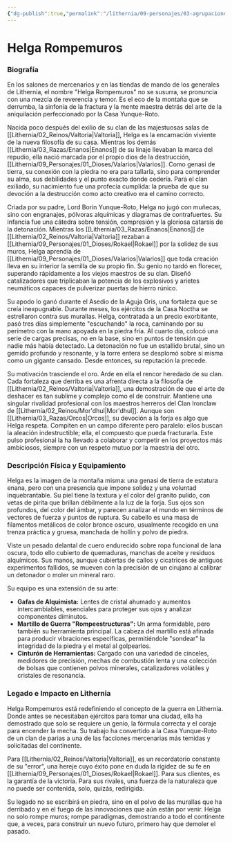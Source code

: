 ```yaml
---
{"dg-publish":true,"permalink":"/lithernia/09-personajes/03-agrupaciones/casa-yunque-roto/helga-rompemuros/","tags":["[lithernia","personajes","Casa Yunque-Roto","Enanos","ingeniera","Valtoria"]}
---
```


# Helga Rompemuros

### Biografía

En los salones de mercenarios y en las tiendas de mando de los generales de Lithernia, el nombre "Helga Rompemuros" no se susurra, se pronuncia con una mezcla de reverencia y temor. Es el eco de la montaña que se derrumba, la sinfonía de la fractura y la mente maestra detrás del arte de la aniquilación perfeccionado por la Casa Yunque-Roto.

Nacida poco después del exilio de su clan de las majestuosas salas de [[Lithernia/02_Reinos/Valtoria\|Valtoria]], Helga es la encarnación viviente de la nueva filosofía de su casa. Mientras los demás [[Lithernia/03_Razas/Enanos\|Enanos]] de su linaje llevaban la marca del repudio, ella nació marcada por el propio dios de la destrucción, [[Lithernia/09_Personajes/01_Dioses/Valarios\|Valarios]]. Como genasi de tierra, su conexión con la piedra no era para tallarla, sino para comprender su alma, sus debilidades y el punto exacto donde cedería. Para el clan exiliado, su nacimiento fue una profecía cumplida: la prueba de que su devoción a la destrucción como acto creativo era el camino correcto.

Criada por su padre, Lord Borin Yunque-Roto, Helga no jugó con muñecas, sino con engranajes, pólvoras alquímicas y diagramas de contrafuertes. Su infancia fue una cátedra sobre tensión, compresión y la gloriosa catarsis de la detonación. Mientras los [[Lithernia/03_Razas/Enanos\|Enanos]] de [[Lithernia/02_Reinos/Valtoria\|Valtoria]] rezaban a [[Lithernia/09_Personajes/01_Dioses/Rokael\|Rokael]] por la solidez de sus muros, Helga aprendía de [[Lithernia/09_Personajes/01_Dioses/Valarios\|Valarios]] que toda creación lleva en su interior la semilla de su propio fin. Su genio no tardó en florecer, superando rápidamente a los viejos maestros de su clan. Diseñó catalizadores que triplicaban la potencia de los explosivos y arietes neumáticos capaces de pulverizar puertas de hierro rúnico.

Su apodo lo ganó durante el Asedio de la Aguja Gris, una fortaleza que se creía inexpugnable. Durante meses, los ejércitos de la Casa Noctha se estrellaron contra sus murallas. Helga, contratada a un precio exorbitante, pasó tres días simplemente "escuchando" la roca, caminando por su perímetro con la mano apoyada en la piedra fría. Al cuarto día, colocó una serie de cargas precisas, no en la base, sino en puntos de tensión que nadie más había detectado. La detonación no fue un estallido brutal, sino un gemido profundo y resonante, y la torre entera se desplomó sobre sí misma como un gigante cansado. Desde entonces, su reputación la precede.

Su motivación trasciende el oro. Arde en ella el rencor heredado de su clan. Cada fortaleza que derriba es una afrenta directa a la filosofía de [[Lithernia/02_Reinos/Valtoria\|Valtoria]], una demostración de que el arte de deshacer es tan sublime y complejo como el de construir. Mantiene una singular rivalidad profesional con los maestros herreros del Clan Ironclaw de [[Lithernia/02_Reinos/Mor'dhul\|Mor'dhul]]. Aunque son [[Lithernia/03_Razas/Orcos\|Orcos]], su devoción a la forja es algo que Helga respeta. Compiten en un campo diferente pero paralelo: ellos buscan la aleación indestructible; ella, el compuesto que pueda fracturarla. Este pulso profesional la ha llevado a colaborar y competir en los proyectos más ambiciosos, siempre con un respeto mutuo por la maestría del otro.

### Descripción Física y Equipamiento

Helga es la imagen de la montaña misma: una genasi de tierra de estatura enana, pero con una presencia que impone solidez y una voluntad inquebrantable. Su piel tiene la textura y el color del granito pulido, con vetas de pirita que brillan débilmente a la luz de la forja. Sus ojos son profundos, del color del ámbar, y parecen analizar el mundo en términos de vectores de fuerza y puntos de ruptura. Su cabello es una masa de filamentos metálicos de color bronce oscuro, usualmente recogido en una trenza práctica y gruesa, manchada de hollín y polvo de piedra.

Viste un pesado delantal de cuero endurecido sobre ropa funcional de lana oscura, todo ello cubierto de quemaduras, manchas de aceite y residuos alquímicos. Sus manos, aunque cubiertas de callos y cicatrices de antiguos experimentos fallidos, se mueven con la precisión de un cirujano al calibrar un detonador o moler un mineral raro.

Su equipo es una extensión de su arte:
*   **Gafas de Alquimista:** Lentes de cristal ahumado y aumentos intercambiables, esenciales para proteger sus ojos y analizar componentes diminutos.
*   **Martillo de Guerra "Rompeestructuras":** Un arma formidable, pero también su herramienta principal. La cabeza del martillo está afinada para producir vibraciones específicas, permitiéndole "sondear" la integridad de la piedra y el metal al golpearlos.
*   **Cinturón de Herramientas:** Cargado con una variedad de cinceles, medidores de precisión, mechas de combustión lenta y una colección de bolsas que contienen polvos minerales, catalizadores volátiles y cristales de resonancia.

### Legado e Impacto en Lithernia

Helga Rompemuros está redefiniendo el concepto de la guerra en Lithernia. Donde antes se necesitaban ejércitos para tomar una ciudad, ella ha demostrado que solo se requiere un genio, la fórmula correcta y el coraje para encender la mecha. Su trabajo ha convertido a la Casa Yunque-Roto de un clan de parias a una de las facciones mercenarias más temidas y solicitadas del continente.

Para [[Lithernia/02_Reinos/Valtoria\|Valtoria]], es un recordatorio constante de su "error", una hereje cuyo éxito pone en duda la rigidez de su fe en [[Lithernia/09_Personajes/01_Dioses/Rokael\|Rokael]]. Para sus clientes, es la garantía de la victoria. Para sus rivales, una fuerza de la naturaleza que no puede ser contenida, solo, quizás, redirigida.

Su legado no se escribirá en piedra, sino en el polvo de las murallas que ha derribado y en el fuego de las innovaciones que aún están por venir. Helga no solo rompe muros; rompe paradigmas, demostrando a todo el continente que, a veces, para construir un nuevo futuro, primero hay que demoler el pasado.
